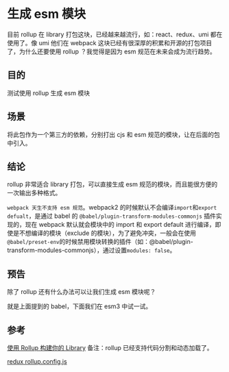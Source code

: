 # 生成 esm 模块
目前 rollup 在 library 打包这块，已经越来越流行，如：react、redux、umi 都在使用了。像 umi 他们在 webpack 这块已经有很深厚的积累和开源的打包项目了，为什么还要使用 rollup ？我觉得是因为 esm 规范在未来会成为流行趋势。

## 目的
测试使用 rollup 生成 esm 模块

## 场景
将此包作为一个第三方的依赖，分别打出 cjs 和 esm 规范的模块，让在后面的包中引入。

## 结论
rollup 非常适合 library 打包，可以直接生成 esm 规范的模块，而且能很方便的一次输出多种格式。  

`webpack 天生不支持 esm 规范`。webpack2 的时候默认不会编译`import`和`export defualt`，是通过 babel 的 `@babel/plugin-transform-modules-commonjs` 插件实现的，现在 webpack 默认就会模块中的 import 和 export default 进行编译，即使是不想编译的模块（exclude 的模块），为了避免冲突，一般会在使用`@babel/preset-env`的时候禁用模块转换的插件（如：@babel/plugin-transform-modules-commonjs），通过设置`modules: false`。

## 预告
除了 rollup 还有什么办法可以让我们生成 esm 模块呢？  

就是上面提到的 babel，下面我们在 esm3 中试一试。

## 参考
[使用 Rollup 构建你的 Library](https://zhuanlan.zhihu.com/p/34218678)
备注：rollup 已经支持代码分割和动态加载了。

[redux rollup.config.js](https://github.com/reduxjs/redux/blob/master/rollup.config.js)
